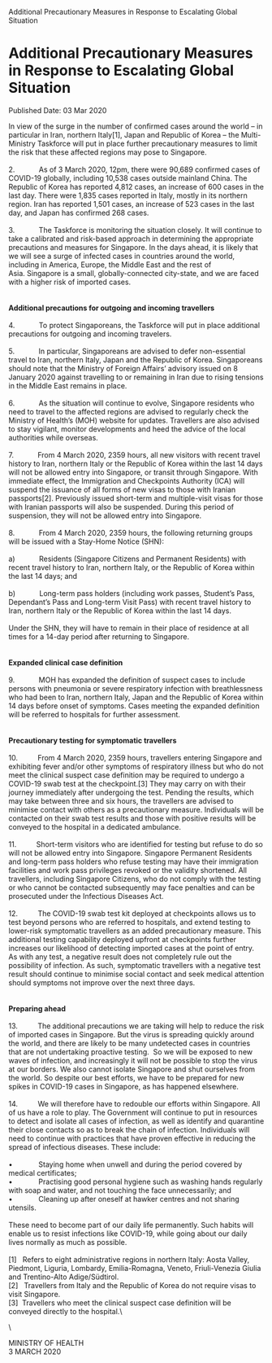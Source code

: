 Additional Precautionary Measures in Response to Escalating Global
Situation

Additional Precautionary Measures in Response to Escalating Global Situation
============================================================================

Published Date: 03 Mar 2020

In view of the surge in the number of confirmed cases around the world –
in particular in Iran, northern Italy\[1\], Japan and Republic of Korea
– the Multi-Ministry Taskforce will put in place further precautionary
measures to limit the risk that these affected regions may pose to
Singapore.\
\
2.            As of 3 March 2020, 12pm, there were 90,689 confirmed
cases of COVID-19 globally, including 10,538 cases outside mainland
China. The Republic of Korea has reported 4,812 cases, an increase of
600 cases in the last day. There were 1,835 cases reported in Italy,
mostly in its northern region. Iran has reported 1,501 cases, an
increase of 523 cases in the last day, and Japan has confirmed 268
cases. \
\
3.            The Taskforce is monitoring the situation closely. It will
continue to take a calibrated and risk-based approach in determining the
appropriate precautions and measures for Singapore. In the days ahead,
it is likely that we will see a surge of infected cases in countries
around the world, including in America, Europe, the Middle East and the
rest of Asia. Singapore is a small, globally-connected city-state, and
we are faced with a higher risk of imported cases. \
\
\
**Additional precautions for outgoing and incoming travellers**\
\
4.            To protect Singaporeans, the Taskforce will put in place
additional precautions for outgoing and incoming travelers.\
\
5.            In particular, Singaporeans are advised to defer
non-essential travel to Iran, northern Italy, Japan and the Republic of
Korea. Singaporeans should note that the Ministry of Foreign Affairs’
advisory issued on 8 January 2020 against travelling to or remaining in
Iran due to rising tensions in the Middle East remains in place.\
\
6.            As the situation will continue to evolve, Singapore
residents who need to travel to the affected regions are advised to
regularly check the Ministry of Health’s (MOH) website for updates.
Travellers are also advised to stay vigilant, monitor developments and
heed the advice of the local authorities while overseas.\
\
7.            From 4 March 2020, 2359 hours, all new visitors with
recent travel history to Iran, northern Italy or the Republic of Korea
within the last 14 days will not be allowed entry into Singapore, or
transit through Singapore. With immediate effect, the Immigration and
Checkpoints Authority (ICA) will suspend the issuance of all forms of
new visas to those with Iranian passports\[2\]. Previously issued
short-term and multiple-visit visas for those with Iranian passports
will also be suspended. During this period of suspension, they will not
be allowed entry into Singapore. \
\
8.            From 4 March 2020, 2359 hours, the following returning
groups will be issued with a Stay-Home Notice (SHN):\
\
a)            Residents (Singapore Citizens and Permanent Residents)
with recent travel history to Iran, northern Italy, or the Republic of
Korea within the last 14 days; and\
\
b)            Long-term pass holders (including work passes, Student’s
Pass, Dependant’s Pass and Long-term Visit Pass) with recent travel
history to Iran, northern Italy or the Republic of Korea within the last
14 days. \
\
Under the SHN, they will have to remain in their place of residence at
all times for a 14-day period after returning to Singapore.\
\
**\
Expanded clinical case definition**\
\
9.            MOH has expanded the definition of suspect cases to
include persons with pneumonia or severe respiratory infection with
breathlessness who had been to Iran, northern Italy, Japan and the
Republic of Korea within 14 days before onset of symptoms. Cases meeting
the expanded definition will be referred to hospitals for further
assessment.\
\
\
**Precautionary testing for symptomatic travellers**\
\
10.          From 4 March 2020, 2359 hours, travellers entering
Singapore and exhibiting fever and/or other symptoms of respiratory
illness but who do not meet the clinical suspect case definition may be
required to undergo a COVID-19 swab test at the checkpoint.\[3\] They
may carry on with their journey immediately after undergoing the test.
Pending the results, which may take between three and six hours, the
travellers are advised to minimise contact with others as a
precautionary measure. Individuals will be contacted on their swab test
results and those with positive results will be conveyed to the hospital
in a dedicated ambulance.\
\
11.          Short-term visitors who are identified for testing but
refuse to do so will not be allowed entry into Singapore. Singapore
Permanent Residents and long-term pass holders who refuse testing may
have their immigration facilities and work pass privileges revoked or
the validity shortened. All travellers, including Singapore Citizens,
who do not comply with the testing or who cannot be contacted
subsequently may face penalties and can be prosecuted under the
Infectious Diseases Act.\
\
12.          The COVID-19 swab test kit deployed at checkpoints allows
us to test beyond persons who are referred to hospitals, and extend
testing to lower-risk symptomatic travellers as an added precautionary
measure. This additional testing capability deployed upfront at
checkpoints further increases our likelihood of detecting imported cases
at the point of entry. As with any test, a negative result does not
completely rule out the possibility of infection. As such, symptomatic
travellers with a negative test result should continue to minimise
social contact and seek medical attention should symptoms not improve
over the next three days.     \
\
\
**Preparing ahead**\
\
13.          The additional precautions we are taking will help to
reduce the risk of imported cases in Singapore. But the virus is
spreading quickly around the world, and there are likely to be many
undetected cases in countries that are not undertaking proactive
testing.  So we will be exposed to new waves of infection, and
increasingly it will not be possible to stop the virus at our borders.
We also cannot isolate Singapore and shut ourselves from the world. So
despite our best efforts, we have to be prepared for new spikes in
COVID-19 cases in Singapore, as has happened elsewhere. \
\
14.          We will therefore have to redouble our efforts within
Singapore. All of us have a role to play. The Government will continue
to put in resources to detect and isolate all cases of infection, as
well as identify and quarantine their close contacts so as to break the
chain of infection. Individuals will need to continue with practices
that have proven effective in reducing the spread of infectious
diseases. These include:\
\
•             Staying home when unwell and during the period covered by
medical certificates;\
•             Practising good personal hygiene such as washing hands
regularly with soap and water, and not touching the face unnecessarily;
and\
•             Cleaning up after oneself at hawker centres and not
sharing utensils.\
\
These need to become part of our daily life permanently. Such habits
will enable us to resist infections like COVID-19, while going about our
daily lives normally as much as possible.\
\
\[1\]   Refers to eight administrative regions in northern Italy: Aosta
Valley, Piedmont, Liguria, Lombardy, Emilia-Romagna, Veneto,
Friuli-Venezia Giulia and Trentino-Alto Adige/Südtirol.\
\[2\]   Travellers from Italy and the Republic of Korea do not require
visas to visit Singapore.\
\[3\]  Travellers who meet the clinical suspect case definition will be
conveyed directly to the hospital.\

<div>

\

</div>

MINISTRY OF HEALTH\
3 MARCH 2020
